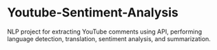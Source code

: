 # Youtube-Sentiment-Analysis
NLP project for extracting YouTube comments using API, performing language detection, translation, sentiment analysis, and summarization.
